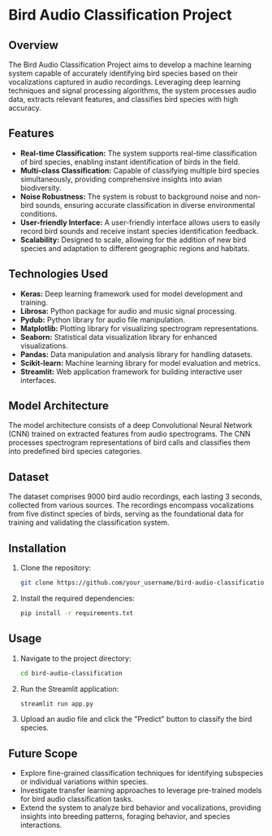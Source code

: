 # Bird Audio Classification Project

## Overview

The Bird Audio Classification Project aims to develop a machine learning system capable of accurately identifying bird species based on their vocalizations captured in audio recordings. Leveraging deep learning techniques and signal processing algorithms, the system processes audio data, extracts relevant features, and classifies bird species with high accuracy.

## Features

- **Real-time Classification:** The system supports real-time classification of bird species, enabling instant identification of birds in the field.
- **Multi-class Classification:** Capable of classifying multiple bird species simultaneously, providing comprehensive insights into avian biodiversity.
- **Noise Robustness:** The system is robust to background noise and non-bird sounds, ensuring accurate classification in diverse environmental conditions.
- **User-friendly Interface:** A user-friendly interface allows users to easily record bird sounds and receive instant species identification feedback.
- **Scalability:** Designed to scale, allowing for the addition of new bird species and adaptation to different geographic regions and habitats.

## Technologies Used

- **Keras:** Deep learning framework used for model development and training.
- **Librosa:** Python package for audio and music signal processing.
- **Pydub:** Python library for audio file manipulation.
- **Matplotlib:** Plotting library for visualizing spectrogram representations.
- **Seaborn:** Statistical data visualization library for enhanced visualizations.
- **Pandas:** Data manipulation and analysis library for handling datasets.
- **Scikit-learn:** Machine learning library for model evaluation and metrics.
- **Streamlit:** Web application framework for building interactive user interfaces.

## Model Architecture

The model architecture consists of a deep Convolutional Neural Network (CNN) trained on extracted features from audio spectrograms. The CNN processes spectrogram representations of bird calls and classifies them into predefined bird species categories.

## Dataset

The dataset comprises 9000 bird audio recordings, each lasting 3 seconds, collected from various sources. The recordings encompass vocalizations from five distinct species of birds, serving as the foundational data for training and validating the classification system.

## Installation

1. Clone the repository:

   ```bash
   git clone https://github.com/your_username/bird-audio-classification.git
   ```

2. Install the required dependencies:

   ```bash
   pip install -r requirements.txt
   ```

## Usage

1. Navigate to the project directory:

   ```bash
   cd bird-audio-classification
   ```

2. Run the Streamlit application:

   ```bash
   streamlit run app.py
   ```

3. Upload an audio file and click the "Predict" button to classify the bird species.

## Future Scope

- Explore fine-grained classification techniques for identifying subspecies or individual variations within species.
- Investigate transfer learning approaches to leverage pre-trained models for bird audio classification tasks.
- Extend the system to analyze bird behavior and vocalizations, providing insights into breeding patterns, foraging behavior, and species interactions.
